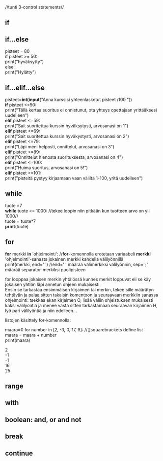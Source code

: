 //tunti 3-control statements//
## if 


## if...else 
pisteet = 80  
if pisteet >= 50:  
    print("hyväksytty")  
else:  
    print("Hylätty")  
    
## if...elif...else 
pisteet=**int(input**("Anna kurssisi yhteenlasketut pisteet /100 "))  
**if** pisteet <=50:  
    print("Tällä kertaa suoritus ei onnistunut, ota yhteys opettajaan yrittääksesi uudelleen")  
**elif** pisteet <=59:  
    print("Sait suoritettua kurssin hyväksytysti, arvosanasi on 1")  
**elif** pisteet <=69:  
    print("Sait suoritettua kurssin hyväkystysti, arvosanasi on 2")  
**elif** pisteet <=79:  
    print("Läpi meni helposti, onnittelut, arvosanasi on 3")  
**elif** pisteet <=89:  
    print("Onnittelut hienosta suorituksesta, arvosanasi on 4")  
**elif** pisteet <=100:  
    print("Huima suoritus, arvosanasi on 5!")  
**elif** pisteet >=101:   
    print("pisteitä pystyy kirjaamaan vaan väliltä 1-100, yritä uudelleen")  
    
## while ##

tuote =7  
**while** tuote <= 1000:    //tekee loopin niin pitkään kun tuotteen arvo on yli 1000//  
    tuote = tuote*7  
**print**(tuote)  

## for ##
**for** merkki **in** 'ohjelmointi':  //**for**-komennolla erotetaan variaabeli **merkki** 'ohjelmointi'-sanasta jokainen merkki kahdella välilyönnillä  
    print(merkki, end='  ')  //end=' ' määrää välimerkiksi välilyönnin, sep='; ' määrää separator-merkiksi puolipisteen  

for looppaa jokaisen merkin yhtälössä kunnes merkit loppuvat eli se käy jokaisen yhtlön läpi annetun ohjeen mukaisesti.  
Ensin se tarkastaa ensimmäisen kirjaimen tai merkin, tekee sille määrätyn tehtävän ja palaa sitten takaisin komentoon ja seuraavaan merkkiin 
sanassa ohjelmointi: tsekkaa ekan kirjaimen O, lisää väliin ohjeistuksen mukaisesti kaksi välilyöntiä ja menee vasta sitten tarkastamaan seuraavan kirjaimen H, lyö pari välilyöntiä ja niin edelleen...  

listojen käsittely for-komennolla:  

maara=0
for number in [2, -3, 0, 17, 9]:  //[]squarebrackets define list  
    maara = maara + number  
    print(maara)  

2  
-1  
-1  
16  
25    




## range ##
## with ##
## boolean: and, or and not ##
## break ##
## continue ##

